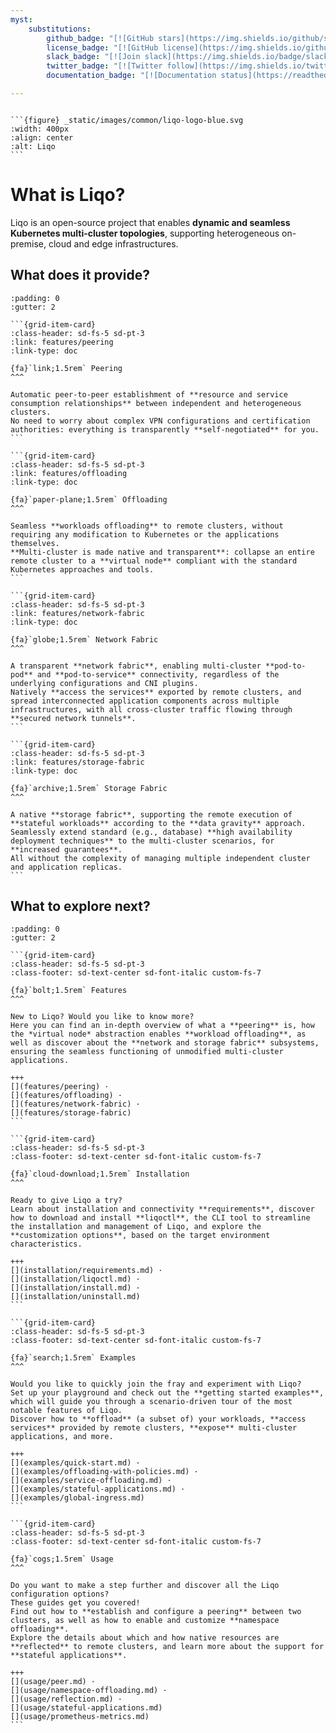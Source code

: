 ```yaml
---
myst:
    substitutions:
        github_badge: "[![GitHub stars](https://img.shields.io/github/stars/liqotech/liqo.svg?logo=github)](https://github.com/akaSomix/liqo/stargazers/)"
        license_badge: "[![GitHub license](https://img.shields.io/github/license/liqotech/liqo.svg)](https://github.com/akaSomix/liqo/blob/master/LICENSE)"
        slack_badge: "[![Join slack](https://img.shields.io/badge/slack-liqo.io-blueviolet?logo=slack)](https://join.slack.com/t/liqo-io/shared_invite/zt-h20212gg-g24YvN6MKiD9bacFeqZttQ)"
        twitter_badge: "[![Twitter follow](https://img.shields.io/twitter/follow/liqo_io?style=flat&color=ff69b4&logo=twitter)](https://twitter.com/liqo_io)"
        documentation_badge: "[![Documentation status](https://readthedocs.org/projects/liqo/badge)](https://doc.liqo.io)"

---
```


<!-- markdownlint-disable first-line-h1 -->
<!-- Badges above the Liqo logo -->
```{centered} {{ github_badge }} {{ license_badge }} {{ slack_badge }} {{ twitter_badge }} {{ documentation_badge }}
```

<!-- Liqo logo image -->
````{cssclass} custom-logo-image
```{figure} _static/images/common/liqo-logo-blue.svg
:width: 400px
:align: center
:alt: Liqo
```
````

# What is Liqo?

Liqo is an open-source project that enables **dynamic and seamless Kubernetes multi-cluster topologies**, supporting heterogeneous on-premise, cloud and edge infrastructures.

## What does it provide?

````{grid} 1 1 1 2
:padding: 0
:gutter: 2

```{grid-item-card}
:class-header: sd-fs-5 sd-pt-3
:link: features/peering
:link-type: doc

{fa}`link;1.5rem` Peering
^^^

Automatic peer-to-peer establishment of **resource and service consumption relationships** between independent and heterogeneous clusters.
No need to worry about complex VPN configurations and certification authorities: everything is transparently **self-negotiated** for you.
```

```{grid-item-card}
:class-header: sd-fs-5 sd-pt-3
:link: features/offloading
:link-type: doc

{fa}`paper-plane;1.5rem` Offloading
^^^

Seamless **workloads offloading** to remote clusters, without requiring any modification to Kubernetes or the applications themselves.
**Multi-cluster is made native and transparent**: collapse an entire remote cluster to a **virtual node** compliant with the standard Kubernetes approaches and tools.
```

```{grid-item-card}
:class-header: sd-fs-5 sd-pt-3
:link: features/network-fabric
:link-type: doc

{fa}`globe;1.5rem` Network Fabric
^^^

A transparent **network fabric**, enabling multi-cluster **pod-to-pod** and **pod-to-service** connectivity, regardless of the underlying configurations and CNI plugins.
Natively **access the services** exported by remote clusters, and spread interconnected application components across multiple infrastructures, with all cross-cluster traffic flowing through **secured network tunnels**.
```

```{grid-item-card}
:class-header: sd-fs-5 sd-pt-3
:link: features/storage-fabric
:link-type: doc

{fa}`archive;1.5rem` Storage Fabric
^^^

A native **storage fabric**, supporting the remote execution of **stateful workloads** according to the **data gravity** approach.
Seamlessly extend standard (e.g., database) **high availability deployment techniques** to the multi-cluster scenarios, for **increased guarantees**.
All without the complexity of managing multiple independent cluster and application replicas.
```
````

## What to explore next?

````{grid} 1 1 1 2
:padding: 0
:gutter: 2

```{grid-item-card}
:class-header: sd-fs-5 sd-pt-3
:class-footer: sd-text-center sd-font-italic custom-fs-7

{fa}`bolt;1.5rem` Features
^^^

New to Liqo? Would you like to know more?
Here you can find an in-depth overview of what a **peering** is, how the *virtual node* abstraction enables **workload offloading**, as well as discover about the **network and storage fabric** subsystems, ensuring the seamless functioning of unmodified multi-cluster applications.

+++
[](features/peering) ·
[](features/offloading) ·
[](features/network-fabric) ·
[](features/storage-fabric)
```

```{grid-item-card}
:class-header: sd-fs-5 sd-pt-3
:class-footer: sd-text-center sd-font-italic custom-fs-7

{fa}`cloud-download;1.5rem` Installation
^^^

Ready to give Liqo a try?
Learn about installation and connectivity **requirements**, discover how to download and install **liqoctl**, the CLI tool to streamline the installation and management of Liqo, and explore the **customization options**, based on the target environment characteristics.

+++
[](installation/requirements.md) ·
[](installation/liqoctl.md) ·
[](installation/install.md) ·
[](installation/uninstall.md)
```

```{grid-item-card}
:class-header: sd-fs-5 sd-pt-3
:class-footer: sd-text-center sd-font-italic custom-fs-7

{fa}`search;1.5rem` Examples
^^^

Would you like to quickly join the fray and experiment with Liqo?
Set up your playground and check out the **getting started examples**, which will guide you through a scenario-driven tour of the most notable features of Liqo.
Discover how to **offload** (a subset of) your workloads, **access services** provided by remote clusters, **expose** multi-cluster applications, and more.

+++
[](examples/quick-start.md) ·
[](examples/offloading-with-policies.md) ·
[](examples/service-offloading.md) ·
[](examples/stateful-applications.md) ·
[](examples/global-ingress.md)
```

```{grid-item-card}
:class-header: sd-fs-5 sd-pt-3
:class-footer: sd-text-center sd-font-italic custom-fs-7

{fa}`cogs;1.5rem` Usage
^^^

Do you want to make a step further and discover all the Liqo configuration options?
These guides get you covered!
Find out how to **establish and configure a peering** between two clusters, as well as how to enable and customize **namespace offloading**.
Explore the details about which and how native resources are **reflected** to remote clusters, and learn more about the support for **stateful applications**.

+++
[](usage/peer.md) ·
[](usage/namespace-offloading.md) ·
[](usage/reflection.md) ·
[](usage/stateful-applications.md)
[](usage/prometheus-metrics.md)
```
````
